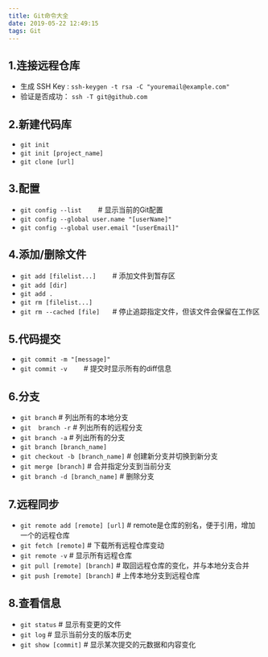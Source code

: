 ```yaml
---
title: Git命令大全
date: 2019-05-22 12:49:15
tags: Git
---
```


##  1.连接远程仓库
* 生成 SSH Key :
  `ssh-keygen -t rsa -C "youremail@example.com"`
* 验证是否成功：
  `ssh -T git@github.com`

<!-- more -->

## 2.新建代码库
* `git init`
* `git init [project_name]`
* `git clone [url]`

## 3.配置
* `git config --list	`		    # 显示当前的Git配置
* `git config --global user.name "[userName]"`
* `git config --global user.email "[userEmail]"`

## 4.添加/删除文件
* `git add [filelist...]	`		# 添加文件到暂存区
* `git add [dir]`
* `git add .`
* `git rm [filelist...]`
* `git rm --cached [file]   `            # 停止追踪指定文件，但该文件会保留在工作区

## 5.代码提交
* `git commit -m "[message]"`
* `git commit -v 	`		         # 提交时显示所有的diff信息

## 6.分支
* `git branch`				# 列出所有的本地分支
* `git  branch -r` 		      # 列出所有的远程分支
* `git branch -a`          	       # 列出所有的分支
* `git branch [branch_name]` 
* `git checkout -b [branch_name]`           # 创建新分支并切换到新分支
*   `git merge [branch]`                                  # 合并指定分支到当前分支
* `git branch -d [branch_name]`               # 删除分支

## 7.远程同步
* `git remote add [remote] [url]`       # remote是仓库的别名，便于引用，增加一个的远程仓库
* `git fetch [remote]`                              # 下载所有远程仓库变动
* `git remote -v`                                        # 显示所有远程仓库
* `git pull [remote] [branch]`             # 取回远程仓库的变化，并与本地分支合并
* `git push [remote] [branch]`              # 上传本地分支到远程仓库



## 8.查看信息

* `git status` 						# 显示有变更的文件
* `git log`						       # 显示当前分支的版本历史
* `git show [commit]`                                   # 显示某次提交的元数据和内容变化